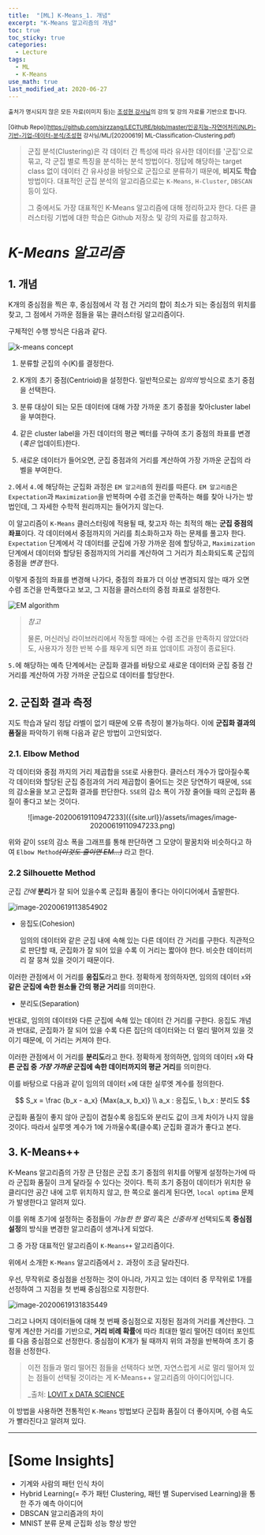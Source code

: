```yaml
---
title:  "[ML] K-Means_1. 개념"
excerpt: "K-Means 알고리즘의 개념"
toc: true
toc_sticky: true
categories:
  - Lecture
tags:
  - ML
  - K-Means
use_math: true
last_modified_at: 2020-06-27
---
```




<sup>출처가 명시되지 않은 모든 자료(이미지 등)는 [조성현 강사님](https://blog.naver.com/chunjein)의 강의 및 강의 자료를 기반으로 합니다.</sup>

<sup>[Github Repo](https://github.com/sirzzang/LECTURE/blob/master/인공지능-자연어처리(NLP)-기반-기업-데이터-분석/조성현 강사님/ML/[20200619] ML-Classification-Clustering.pdf)</sup>





>  군집 분석(Clustering)은 각 데이터 간 특성에 따라 유사한 데이터를 '군집'으로 묶고, 각 군집 별로 특징을 분석하는 분석 방법이다. 정답에 해당하는 target class 없이 데이터 간 유사성을 바탕으로 군집으로 분류하기 때문에, **비지도 학습** 방법이다. 대표적인 군집 분석의 알고리즘으로는 `K-Means`, `H-Cluster`, `DBSCAN` 등이 있다. 
>
>  그 중에서도 가장 대표적인 K-Means 알고리즘에 대해 정리하고자 한다. 다른 클러스터링 기법에 대한 학습은 Github 저장소 및 강의 자료를 참고하자.



# _K-Means 알고리즘_









## 1. 개념



 K개의 중심점을 찍은 후, 중심점에서 각 점 간 거리의 합이 최소가 되는 중심점의 위치를 찾고, 그 점에서 가까운 점들을 묶는 클러스터링 알고리즘이다.



 구체적인 수행 방식은 다음과 같다.



![k-means concept]({{site.url}}/assets/images/kmeans.png)



1. 분류할 군집의 수(K)를 결정한다.

2. K개의 초기 중점(Centrioid)을 설정한다. 일반적으로는 *임의의*  방식으로 초기 중점을 선택한다.

3. 분류 대상이 되는 모든 데이터에 대해 가장 가까운 초기 중점을 찾아cluster label을 부여한다.

4. 같은 cluster label을 가진 데이터의 평균 벡터를 구하여 초기 중점의 좌표를 변경(*혹은* 업데이트)한다.

5. 새로운 데이터가 들어오면, 군집 중점과의 거리를 계산하여 가장 가까운 군집의 라벨을 부여한다.



 `2.`에서 `4.`에 해당하는 군집화 과정은 `EM 알고리즘`의 원리를 따른다. `EM 알고리즘`은 `Expectation`과 `Maximization`을 반복하며 수렴 조건을 만족하는 해를 찾아 나가는 방법인데, 그 자세한 수학적 원리까지는 들어가지 않는다.

 이 알고리즘이 `K-Means` 클러스터링에 적용될 때, 찾고자 하는 최적의 해는 **군집 중점의 좌표**이다. 각 데이터에서 중점까지의 거리를 최소화하고자 하는 문제를 풀고자 한다. `Expectation` 단계에서 각 데이터를 군집에 가장 가까운 점에 할당하고, `Maximization` 단계에서 데이터와 할당된 중점까지의 거리를 계산하여 그 거리가 최소화되도록 군집의 중점을 *변경* 한다. 

 이렇게 중점의 좌표를 변경해 나가다, 중점의 좌표가 더 이상 변경되지 않는 때가 오면 수렴 조건을 만족했다고 보고, 그 지점을 클러스터의 중점 좌표로 설정한다. 



![EM algorithm]({{site.url}}/assets/images/kmeans-em.png)



> *참고*
>
> 물론, 머신러닝 라이브러리에서 작동할 때에는 수렴 조건을 만족하지 않았더라도, 사용자가 정한 반복 수를 채우게 되면 좌표 업데이트 과정이 종료된다.



 `5.`에 해당하는 예측 단계에서는 군집화 결과를 바탕으로 새로운 데이터와 군집 중점 간 거리를 계산하여 가장 가까운 군집으로 데이터를 할당한다.





## 2. 군집화 결과 측정



 지도 학습과 달리 정답 라벨이 없기 때문에 오류 측정이 불가능하다. 이에 **군집화 결과의 품질**을 파악하기 위해 다음과 같은 방법이 고안되었다.



### 2.1. Elbow Method

 

 각 데이터와 중점 까지의 거리 제곱합을 `SSE`로 사용한다. 클러스터 개수가 많아질수록 각 데이터와 할당된 군집 중점과의 거리 제곱합이 줄어드는 것은 당연하기 때문에, `SSE`의 감소율을 보고 군집화 결과를 판단한다. `SSE`의 감소 폭이 가장 줄어들 때의 군집화 품질이 좋다고 보는 것이다.



<center>![image-20200619110947233]({{site.url}}/assets/images/image-20200619110947233.png)</center>



 위와 같이 `SSE`의 감소 폭을 그래프를 통해 판단하면 그 모양이 팔꿈치와 비슷하다고 하여 `Elbow Method`*~~(이것도 줄이면 EM...)~~* 라고 한다.





 ### 2.2 Silhouette Method



 군집 *간에* **분리**가 잘 되어 있을수록 군집화 품질이 좋다는 아이디어에서 출발한다. 



![image-20200619113854902]({{site.url}}/assets/images/image-20200619113854902.png)



* 응집도(Cohesion)

  임의의 데이터와 같은 군집 내에 속해 있는 다른 데이터 간 거리를 구한다. 직관적으로 판단할 때, 군집화가 잘 되어 있을 수록 이 거리는 짧아야 한다. 비슷한 데이터끼리 잘 뭉쳐 있을 것이기 때문이다. 

 이러한 관점에서 이 거리를 **응집도**라고 한다. 정확하게 정의하자면, 임의의 데이터 `x`와 **같은 군집에 속한 원소들 간의 평균 거리**를 의미한다. 



* 분리도(Separation)

 반대로, 임의의 데이터와 다른 군집에 속해 있는 데이터 간 거리를 구한다. 응집도 개념과 반대로, 군집화가 잘 되어 있을 수록 다른 집단의 데이터와는 더 멀리 떨어져 있을 것이기 때문에, 이 거리는 커져야 한다. 

 이러한 관점에서 이 거리를 **분리도**라고 한다. 정확하게 정의하면, 임의의 데이터 `x`와 **다른 군집 중 *가장 가까운* 군집에 속한 데이터까지의 평균 거리**를 의미한다.



 이를 바탕으로 다음과 같이 임의의 데이터 `x`에 대한 실루엣 계수를 정의한다.


$$
S_x = \frac {b_x - a_x} {Max(a_x, b_x)} \\
a_x : 응집도, \ b_x : 분리도
$$



 군집화 품질이 좋지 않아 군집이 겹칠수록 응집도와 분리도 값이 크게 차이가 나지 않을 것이다. 따라서 실루엣 계수가 1에 가까울수록(클수록) 군집화 결과가 좋다고 본다.





## 3. K-Means++



 K-Means 알고리즘의 가장 큰 단점은 군집 초기 중점의 위치를 어떻게 설정하는가에 따라 군집화 품질이 크게 달라질 수 있다는 것이다. 특히 초기 중점이 데이터가 위치한 유클리디안 공간 내에 고루 위치하지 않고, 한 쪽으로 쏠리게 된다면, `local optima` 문제가 발생한다고 알려져 있다.

 이를 위해 초기에 설정하는 중점들이 *가능한 한 멀리* 혹은 *신중하게* 선택되도록 **중심점 설정**의 방식을 변경한 알고리즘이 생겨나게 되었다.

 그 중 가장 대표적인 알고리즘이 `K-Means++` 알고리즘이다.



 위에서 소개한 `K-Means` 알고리즘에서 `2.` 과정이 조금 달라진다. 



 우선, 무작위로 중심점을 선정하는 것이 아니라, 가지고 있는 데이터 중 무작위로 1개를 선정하여 그 지점을 첫 번째 중심점으로 지정한다.



![image-20200619131835449]({{site.url}}/images/image-20200619131835449.png)



 그리고 나머지 데이터들에 대해 첫 번째 중심점으로 지정된 점과의 거리를 계산한다. 그렇게 계산한 거리를 기반으로, **거리 비례 확률**에 따라 최대한 멀리 떨어진 데이터  포인트를 다음 중심점으로 선정한다. 중심점이 K개가 될 때까지 위의 과정을 반복하여 초기 중점을 선정한다.



>  이전 점들과 멀리 떨어진 점들을 선택하다 보면, 자연스럽게 서로 멀리 떨어져 있는 점들이 선택될 것이라는 게 K-Means++ 알고리즘의 아이디어입니다.
>
> _출처: [LOVIT x DATA SCIENCE](https://lovit.github.io/nlp/machine%20learning/2018/03/19/kmeans_initializer/)





 이 방법을 사용하면 전통적인 `K-Means` 방법보다 군집화 품질이 더 좋아지며, 수렴 속도가 빨라진다고 알려져 있다.





---



# [Some Insights]



* 기계와 사람의 패턴 인식 차이
* Hybrid Learning(= 주가 패턴 Clustering, 패턴 별 Supervised Learning)을 통한 주가 예측 아이디어
* DBSCAN 알고리즘과의 차이
* MNIST 분류 문제 군집화 성능 향상 방안